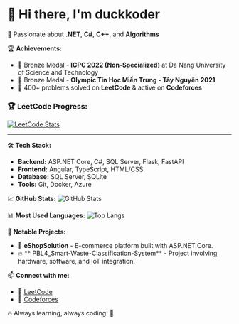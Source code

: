 # 👋 Hi there, I'm **duckkoder**

🚀 Passionate about **.NET**, **C#**, **C++**, and **Algorithms**

🏆 **Achievements:**  
- 🥉 Bronze Medal - **ICPC 2022 (Non-Specialized)** at Da Nang University of Science and Technology  
- 🥉 Bronze Medal - **Olympic Tin Học Miền Trung - Tây Nguyên 2021**  
- 🎯 400+ problems solved on **LeetCode** & active on **Codeforces**  

### 🏆 LeetCode Progress:
[![LeetCode Stats](https://leetcard.jacoblin.cool/Igughi?theme=dark&font=Fira%20Code)](https://leetcode.com/Igughi)

---

🛠 **Tech Stack:**
- **Backend:** ASP.NET Core, C#, SQL Server, Flask, FastAPI
- **Frontend:** Angular, TypeScript, HTML/CSS
- **Database:** SQL Server, SQLite
- **Tools:** Git, Docker, Azure

📈 **GitHub Stats:**
![GitHub Stats](https://github-readme-stats.vercel.app/api?username=duckkoder&show_icons=true&theme=tokyonight)

📊 **Most Used Languages:**
![Top Langs](https://github-readme-stats.vercel.app/api/top-langs/?username=duckkoder&layout=compact&theme=tokyonight)

🎯 **Notable Projects:**
- 🛒 **eShopSolution** - E-commerce platform built with ASP.NET Core.
- 🔥 ** PBL4_Smart-Waste-Classification-System** - Project involving hardware, software, and IoT integration.

📫 **Connect with me:**
- 📝 [LeetCode](https://leetcode.com/Igughi)
- 💬 [Codeforces](https://codeforces.com/profile/plsgivemeslt)

🔥 Always learning, always coding! 🚀
